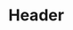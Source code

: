 <!-- TITLE: It Was Almost A Mini MBA -->
<!-- SUBTITLE: Sugam Gandhi on DePP, Stand-Up and the'17 Batch -->

# Header